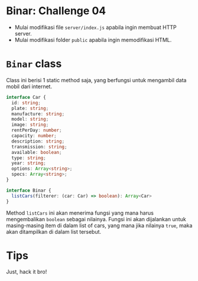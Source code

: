 # Binar: Challenge 04

- Mulai modifikasi file `server/index.js` apabila ingin membuat HTTP server.
- Mulai modifikasi folder `public` apabila ingin memodifikasi HTML.

# `Binar` class

Class ini berisi 1 static method saja, yang berfungsi untuk mengambil data mobil dari internet.

```typescript
interface Car {
  id: string;
  plate: string;
  manufacture: string;
  model: string;
  image: string;
  rentPerDay: number;
  capacity: number;
  description: string;
  transmission: string;
  available: boolean;
  type: string;
  year: string;
  options: Array<string>;
  specs: Array<string>;
}

interface Binar {
  listCars(filterer: (car: Car) => boolean): Array<Car>
}
```

Method `listCars` ini akan menerima fungsi yang mana harus mengembalikan `boolean` sebagai nilainya. 
Fungsi ini akan dijalankan untuk masing-masing item di dalam list of cars, yang mana jika nilainya `true`,
maka akan ditampilkan di dalam list tersebut.

# Tips

Just, hack it bro!

